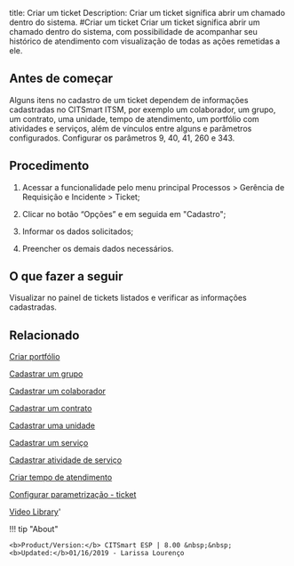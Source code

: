 title: Criar um ticket
Description: Criar um ticket significa abrir um chamado dentro do sistema. 
#Criar um ticket
Criar um ticket significa abrir um chamado dentro do sistema, com possibilidade de acompanhar seu histórico de atendimento com visualização de todas as ações remetidas a ele.

Antes de começar
----------------

Alguns itens no cadastro de um ticket dependem de informações cadastradas no
CITSmart ITSM, por exemplo um colaborador, um grupo, um contrato, uma unidade,
tempo de atendimento, um portfólio com atividades e serviços, além de vínculos
entre alguns e parâmetros configurados. Configurar os parâmetros 9, 40, 41, 260
e 343.

Procedimento
------------

1.  Acessar a funcionalidade pelo menu principal Processos \> Gerência de
    Requisição e Incidente \> Ticket;

2.  Clicar no botão “Opções” e em seguida em "Cadastro";

3.  Informar os dados solicitados;

4.  Preencher os demais dados necessários.

O que fazer a seguir
------------------------

Visualizar no painel de tickets listados e verificar as informações cadastradas.

Relacionado
---------------

[Criar portfólio](/pt-br/citsmart-esp-8/processes/portfolio-and-catalog/use/create-the-portfolio.html)

[Cadastrar um grupo](/pt-br/citsmart-esp-8/initial-settings/access-settings/user/register-groups.html)

[Cadastrar um colaborador](/pt-br/citsmart-esp-8/initial-settings/access-settings/user/register-employee.html)

[Cadastrar um contrato](/pt-br/citsmart-esp-8/additional-features/contract-management/use/register-contract.html)

[Cadastrar uma unidade](/pt-br/citsmart-esp-8/platform-administration/region-and-language/register-unit.html)

[Cadastrar um serviço](/pt-br/citsmart-esp-8/processes/portfolio-and-catalog/use/register-a-service.html)

[Cadastrar atividade de serviço](/pt-br/citsmart-esp-8/processes/portfolio-and-catalog/use/register-service-activity.html)

[Criar tempo de atendimento](/pt-br/citsmart-esp-8/processes/service-level/configuration/create-time-attendance.html)

[Configurar parametrização - ticket](/pt-br/citsmart-esp-8/platform-administration/parameters-list/configure-parametrization-ticket.html)

<i class='fa fa-youtube-play  fa-2x' style='color:#97ce17;vertical-align: middle;'> </i> [Video Library](https://www.youtube.com/playlist?list=PLB5qK2uzf2ROn4Xs6UdH84Ujzta2iJ6Ei)'

!!! tip "About"

    <b>Product/Version:</b> CITSmart ESP | 8.00 &nbsp;&nbsp;
    <b>Updated:</b>01/16/2019 - Larissa Lourenço

